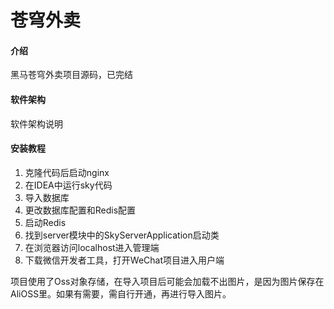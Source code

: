 # 苍穹外卖

#### 介绍
黑马苍穹外卖项目源码，已完结

#### 软件架构
软件架构说明

#### 安装教程

1. 克隆代码后启动nginx
2. 在IDEA中运行sky代码
3. 导入数据库
4. 更改数据库配置和Redis配置
5. 启动Redis
6. 找到server模块中的SkyServerApplication启动类
7. 在浏览器访问localhost进入管理端
8. 下载微信开发者工具，打开WeChat项目进入用户端

项目使用了Oss对象存储，在导入项目后可能会加载不出图片，是因为图片保存在AliOSS里。如果有需要，需自行开通，再进行导入图片。
